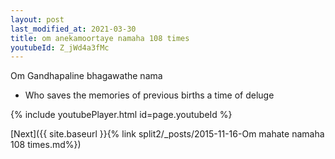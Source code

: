 ```yaml
---
layout: post
last_modified_at: 2021-03-30
title: om anekamoortaye namaha 108 times
youtubeId: Z_jWd4a3fMc
---
```

 
 
Om Gandhapaline bhagawathe nama 
 
 -  Who saves the memories of previous births a time of deluge 
 
  
 
  
 
 
 
 
 
 


{% include youtubePlayer.html id=page.youtubeId %}
 
[Next]({{ site.baseurl }}{% link  split2/_posts/2015-11-16-Om mahate namaha 108 times.md%})
 
